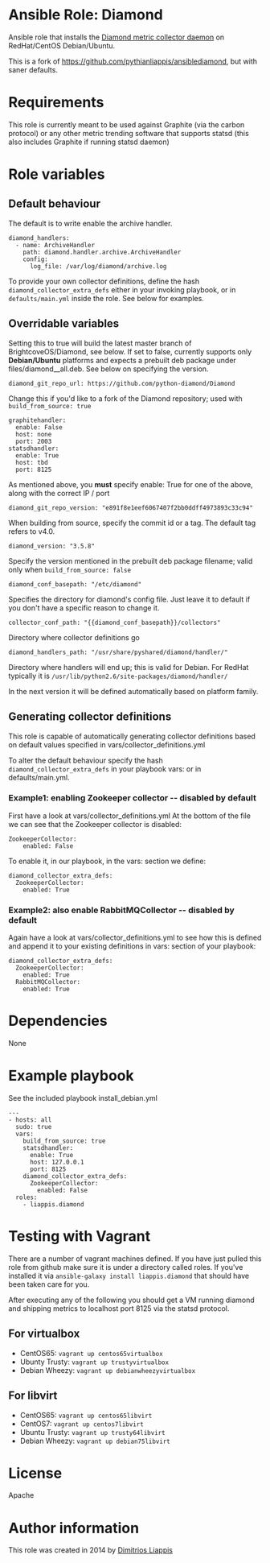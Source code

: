 # Ansible Role: Diamond #

Ansible role that installs the [Diamond metric collector daemon](https://github.com/python-diamond/Diamond) on RedHat/CentOS Debian/Ubuntu.

This is a fork of https://github.com/pythianliappis/ansiblediamond, but with saner defaults.

# Requirements #

This role is currently meant to be used against Graphite (via the carbon protocol) or any other metric trending software that supports statsd (this also includes Graphite if running statsd daemon)

# Role variables #

## Default behaviour ##

The default is to write enable the archive handler.

```
diamond_handlers:
  - name: ArchiveHandler
    path: diamond.handler.archive.ArchiveHandler
    config:
      log_file: /var/log/diamond/archive.log

```

To provide your own collector definitions, define the hash `diamond_collector_extra_defs` either in your invoking playbook, or in `defaults/main.yml` inside the role. See below for examples.

## Overridable variables ##

Setting this to true will build the latest master branch of BrightcoveOS/Diamond, see below.
If set to false, currently supports only **Debian/Ubuntu** platforms and expects a prebuilt deb package under files/diamond_<version>_all.deb. See below on specifying the version.

`diamond_git_repo_url: https://github.com/python-diamond/Diamond`

Change this if you'd like to a fork of the Diamond repository; used with `build_from_source: true`

    graphitehandler:
      enable: False
      host: none
      port: 2003
    statsdhandler:
      enable: True
      host: tbd
      port: 8125


As mentioned above, you **must** specify enable: True for one of the above, along with the correct IP / port

`diamond_git_repo_version: "e891f8e1eef6067407f2bb0ddff4973893c33c94"`

When building from source, specify the commit id or a tag.
The default tag refers to v4.0.

`diamond_version: "3.5.8"`

Specify the version mentioned in the prebuilt deb package filename; valid only when `build_from_source: false`

`diamond_conf_basepath: "/etc/diamond"`

Specifies the directory for diamond's config file. Just leave it to default if you don't have a specific reason to change it.

`collector_conf_path: "{{diamond_conf_basepath}}/collectors"`

Directory where collector definitions go

`diamond_handlers_path: "/usr/share/pyshared/diamond/handler/"`

Directory where handlers will end up; this is valid for Debian.
For RedHat typically it is `/usr/lib/python2.6/site-packages/diamond/handler/`

In the next version it will be defined automatically based on platform family.

## Generating collector definitions ##

This role is capable of automatically generating collector definitions based on default values specified in vars/collector_definitions.yml

To alter the default behaviour specify the hash `diamond_collector_extra_defs` in your playbook vars: or in defaults/main.yml.

### Example1: enabling Zookeeper collector -- disabled by default ###

First have a look at vars/collector_definitions.yml
At the bottom of the file we can see that the Zookeeper collector is disabled:

    ZookeeperCollector:
        enabled: False


To enable it, in our playbook, in the vars: section we define:

    diamond_collector_extra_defs:
      ZookeeperCollector:
        enabled: True

### Example2: also enable RabbitMQCollector -- disabled by default ###

Again have a look at vars/collector_definitions.yml to see how this is defined and append it to your existing definitions in vars: section of your playbook:

    diamond_collector_extra_defs:
      ZookeeperCollector:
        enabled: True
      RabbitMQCollector:
        enabled: True

# Dependencies #

None

# Example playbook #

See the included playbook install_debian.yml

    ---
    - hosts: all
      sudo: true
      vars:
        build_from_source: true
        statsdhandler:
          enable: True
          host: 127.0.0.1
          port: 8125
        diamond_collector_extra_defs:
          ZookeeperCollector:
            enabled: False
      roles:
        - liappis.diamond

# Testing with Vagrant #

There are a number of vagrant machines defined.
If you have just pulled this role from github make sure it is under a directory called roles.
If you've installed it via `ansible-galaxy install liappis.diamond` that should have been taken care for you.

After executing any of the following you should get a VM running diamond and shipping metrics to localhost port 8125 via the statsd protocol.

## For virtualbox ##

* CentOS65: `vagrant up centos65virtualbox`
* Ubunty Trusty: `vagrant up trustyvirtualbox`
* Debian Wheezy: `vagrant up debianwheezyvirtualbox`

## For libvirt ##

* CentOS65: `vagrant up centos65libvirt`
* CentOS7: `vagrant up centos7libvirt`
* Ubuntu Trusty: `vagrant up trusty64libvirt`
* Debian Wheezy: `vagrant up debian75libvirt`

# License #

Apache

# Author information #

This role was created in 2014 by [Dimitrios Liappis](mailto:liappis@pythian.com)
